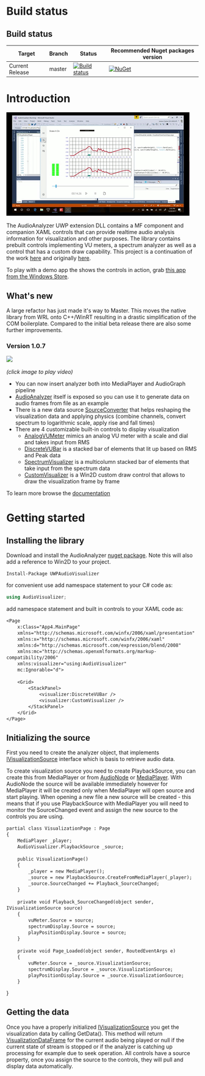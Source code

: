 # Build status
 

## Build status

| Target | Branch | Status | Recommended Nuget packages version |
| ------ | ------ | ------ | ------ |
| Current Release | master | [![Build status](https://dev.azure.com/tvanatalu/AudioVisualizer/_apis/build/status/Official%20Build%20from%20PR%20to%20master)](https://ci.appveyor.com/api/projects/status/p4a7jmpa9391bxu8/branch/master?svg=true) | [![NuGet](https://img.shields.io/nuget/v/UWPAudioVisualizer.svg)](https://www.nuget.org/packages/UWPAudioVisualizer/) |

# Introduction

![Image](readme_images/spectrum.gif)

The AudioAnalyzer UWP extension DLL contains a MF component and companion XAML controls that can provide realtime audio analysis information for visualization and other purposes. The library contains prebuilt controls implementing VU meters, a spectrum analyzer as well as a control that has a custom draw capability.  This project is a continuation of the work [here](https://github.com/clarkezone/audiovisualization) and originally [here](https://github.com/robmikh/audiovisualization).

To play with a demo app the shows the controls in action, grab [this app from the Windows Store](https://www.microsoft.com/en-us/p/audio-spectrum-visualizer/9nfrlr613699?activetab=pivot:overviewtab).

## What's new
A large refactor has just made it's way to Master.  This moves the native library from WRL onto C++/WinRT resulting in a drastic simplification of the COM boilerplate. Compared to the initial beta release there are also some further improvements.

### Version 1.0.7

[![](http://img.youtube.com/vi/nS0scXYIGhU/0.jpg)](http://www.youtube.com/watch?v=nS0scXYIGhU "")

_(click image to play video)_

* You can now insert analyzer both into MediaPlayer and AudioGraph pipeline
* [AudioAnalyzer](wiki/AudioAnalyzer.md) itself is exposed so you can use it to generate data on audio frames from file as an example
* There is a new data source [SourceConverter](wiki/SourceConverter.md) that helps reshaping the visualization data and applying physics (combine channels, convert spectrum to logarithmic scale, apply rise and fall times)
* There are 4 customizable built-in controls to display visualization
  * [AnalogVUMeter](wiki/AnalogVUMeter.md) mimics an analog VU meter with a scale and dial and takes input from RMS
  * [DiscreteVUBar](wiki/DiscreteVUBar.md) is a stacked bar of elements that lit up based on RMS and Peak data 
  * [SpectrumVisualizer](wiki/SpectrumVisualizer.md) is a multicolumn stacked bar of elements that take input from the spectrum data
  * [CustomVisualizer](wiki/CustomVisualizer.md) is a Win2D custom draw control that allows to draw the visualization frame by frame


To learn more browse the [documentation](wiki/AudioVisualizer.md)

# Getting started
## Installing the library
Download and install the AudioAnalyzer [nuget package](https://www.nuget.org/packages/UWPAudioVisualizer/).  Note this will also add a reference to Win2D to your project.

```
Install-Package UWPAudioVisualizer
```

for convenient use add namespace statement to your C# code as:

```csharp
using AudioVisualizer;
```

add namespace statement and built in controls to your XAML code as:
```
<Page
    x:Class="App4.MainPage"
    xmlns="http://schemas.microsoft.com/winfx/2006/xaml/presentation"
    xmlns:x="http://schemas.microsoft.com/winfx/2006/xaml"
    xmlns:d="http://schemas.microsoft.com/expression/blend/2008"
    xmlns:mc="http://schemas.openxmlformats.org/markup-compatibility/2006"
    xmlns:visualizer="using:AudioVisualizer"
    mc:Ignorable="d">

    <Grid>
        <StackPanel>
            <visualizer:DiscreteVUBar />
            <visualizer:CustomVisualizer />
        </StackPanel>
    </Grid>
</Page>

```
## Initializing the source
First you need to create the analyzer object, that implements [IVisualizationSource](VisualizationSource.md) interface which is basis to retrieve audio data.

To create visualization source you need to create PlaybackSource, you can create this from MediaPlayer or from [AudioNode](https://docs.microsoft.com/en-us/uwp/api/windows.media.audio.iaudionode
) or [MediaPlayer](https://docs.microsoft.com/en-us/uwp/api/Windows.Media.Playback.MediaPlayer). With AudioNode the source will be available immediately however for MediaPlayer it will be created only when MediaPlayer will open source and start playing. When opening a new file a new source will be created - this means that if you use PlaybackSource with MediaPlayer you will need to monitor the SourceChanged event and assign the new source to the controls you are using.

    partial class VisualizationPage : Page
    {
        MediaPlayer _player;
        AudioVisualizer.PlaybackSource _source;

        public VisualizationPage()
        {
            _player = new MediaPlayer();
            _source = new PlaybackSource.CreateFromMediaPlayer(_player);
            _source.SourceChanged += Playback_SourceChanged;
		}

		private void Playback_SourceChanged(object sender, IVisualizationSource source)
        {
			vuMeter.Source = source;
			spectrumDisplay.Source = source;
			playPositionDisplay.Source = source;
        }

		private void Page_Loaded(object sender, RoutedEventArgs e)
        {
			vuMeter.Source = _source.VisualizationSource;
			spectrumDisplay.Source = _source.VisualizationSource;
			playPositionDisplay.Source = _source.VisualizationSource;
        }
   }

## Getting the data
Once you have a properly initialized [IVisualizationSource](VisualizationSource.md) you get the 
visualization data by calling GetData(). This method will return [VisualizationDataFrame](VisualizationDataFrame.md) 
for the current audio being played or null if the current state of stream is stopped or if the analyzer is catching up processing 
for example due to seek operation.
All controls have a source property, once you assign the source to the controls, they will pull and display data automatically.